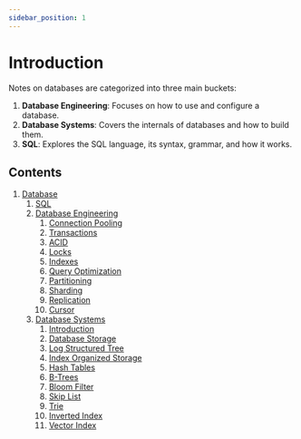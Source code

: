 ```yaml
---
sidebar_position: 1
---
```


# Introduction

Notes on databases are categorized into three main buckets:

1. **Database Engineering**: Focuses on how to use and configure a database.
2. **Database Systems**: Covers the internals of databases and how to build them.
3. **SQL**: Explores the SQL language, its syntax, grammar, and how it works.

## Contents

1. [Database](/docs/databases/introduction.md)
   1. [SQL](/docs/databases/sql/sql.md)
   2. [Database Engineering](/docs/databases/database-engineering/introduction.md)
      1. [Connection Pooling](/docs/databases/database-engineering/pooling.md)
      2. [Transactions](/docs/databases/database-engineering/transactions.md)
      3. [ACID](/docs/databases/database-engineering/acid.md)
      4. [Locks](/docs/databases/database-engineering/locks.md)
      5. [Indexes](/docs/databases/database-engineering/indexes.md)
      6. [Query Optimization](/docs/databases/database-engineering/query-optimization.md)
      7. [Partitioning](/docs/databases/database-engineering/partitioning.md)
      8. [Sharding](/docs/databases/database-engineering/sharding.md)
      9. [Replication](/docs/databases/database-engineering/replication.md)
      10. [Cursor](/docs/databases/database-engineering/cursor.md)
   3. [Database Systems](/docs/databases/database-systems/introduction.md)
      1. [Introduction](/docs/databases/database-systems/introduction.md)
      2. [Database Storage](/docs/databases/database-systems/database-storage.md)
      3. [Log Structured Tree](/docs/databases/database-systems/lsm-tree.md)
      4. [Index Organized Storage](/docs/databases/database-systems/index-organized-storage.md)
      5. [Hash Tables](/docs/databases/database-systems/hash-tables.md)
      6. [B-Trees](/docs/databases/database-systems/b-tree.md)
      7. [Bloom Filter](/docs/databases/database-systems/bloom-filter.md)
      8. [Skip List](/docs/databases/database-systems/skip-list.md)
      9. [Trie](/docs/databases/database-systems/trie.md)
      10. [Inverted Index](/docs/databases/database-systems/inverted-index.md)
      11. [Vector Index](/docs/databases/database-systems/vector-index.md)
